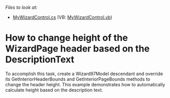 <!-- default file list -->
*Files to look at*:

* [MyWizardControl.cs](./CS/Q208175/MyWizardControl.cs) (VB: [MyWizardControl.vb](./VB/Q208175/MyWizardControl.vb))
<!-- default file list end -->
# How to change height of the WizardPage header based on the DescriptionText


<p>To accomplish this task, create a Wizard97Model descendant and override its GetInteriorHeaderBounds and GetInteriorPageBounds methods to change the header height. This example demonstrates how to automatically calculate height based on the description text.</p>

<br/>


